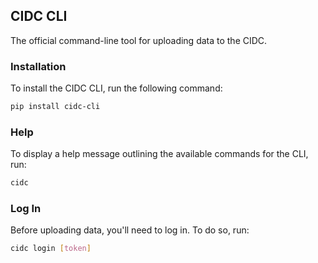 
## CIDC CLI

The official command-line tool for uploading data to the CIDC.

### Installation
To install the CIDC CLI, run the following command:
```bash
pip install cidc-cli
```
### Help
To display a help message outlining the available commands for the CLI, run:
```bash
cidc
```
### Log In
Before uploading data, you'll need to log in. To do so, run:
```bash
cidc login [token]
```
